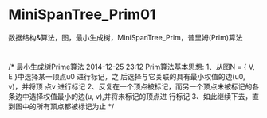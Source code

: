 # MiniSpanTree_Prim01
数据结构&算法，图，最小生成树，MiniSpanTree_Prim，普里姆(Prim)算法
#
/*
最小生成树Prime算法
2014-12-25 23:12 
Prim算法基本思想: 
1、从图N = { V, E }中选择某一顶点u0 进行标记，之
后选择与它关联的具有最小权值的边(u0, v)，并将顶
点v 进行标记
2、反复在一个顶点被标记，而另一个顶点未被标记的各
条边中选择权值最小的边(u, v),并将未标记的顶点进
行标记
3、如此继续下去，直到图中的所有顶点都被标记为止
*/
#
